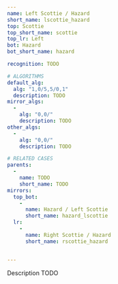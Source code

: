 ```yaml
---
name: Left Scottie / Hazard
short_name: lscottie_hazard
top: Scottie
top_short_name: scottie
top_lr: Left
bot: Hazard
bot_short_name: hazard

recognition: TODO

# ALGORITHMS
default_alg:
  alg: "1,0/5,5/0,1"
  description: TODO
mirror_algs:
  -
    alg: "0,0/"
    description: TODO
other_algs:
  -
    alg: "0,0/"
    description: TODO

# RELATED CASES
parents:
  -
    name: TODO
    short_name: TODO
mirrors:
  top_bot:
    -
      name: Hazard / Left Scottie
      short_name: hazard_lscottie
  lr:
    -
      name: Right Scottie / Hazard
      short_name: rscottie_hazard


---
```


Description TODO

